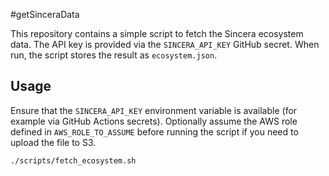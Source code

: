 #getSinceraData

This repository contains a simple script to fetch the Sincera ecosystem data. The API key is provided via the `SINCERA_API_KEY` GitHub secret. When run, the script stores the result as `ecosystem.json`.

## Usage

Ensure that the `SINCERA_API_KEY` environment variable is available (for example via GitHub Actions secrets). Optionally assume the AWS role defined in `AWS_ROLE_TO_ASSUME` before running the script if you need to upload the file to S3.

```bash
./scripts/fetch_ecosystem.sh
```
